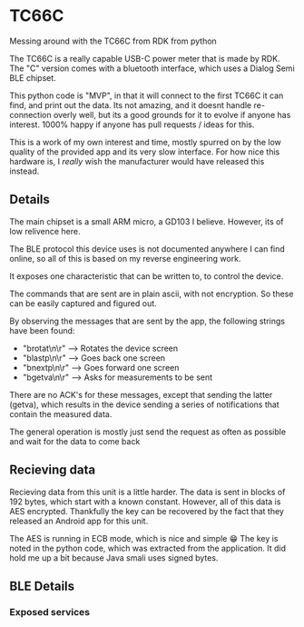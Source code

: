 # TC66C
Messing around with the TC66C from RDK from python

The TC66C is a really capable USB-C power meter that is made by RDK.
The "C" version comes with a bluetooth interface, which uses a Dialog Semi BLE chipset.

This python code is "MVP", in that it will connect to the first TC66C it can find, and print out the data.
Its not amazing, and it doesnt handle re-connection overly well, but its a good grounds for it to evolve if anyone has interest.
1000% happy if anyone has pull requests / ideas for this.

This is a work of my own interest and time, mostly spurred on by the low quality of the provided app and its very slow interface.
For how nice this hardware is, I *really* wish the manufacturer would have released this instead.


## Details

The main chipset is a small ARM micro, a GD103 I believe. However, its of low relivence here.

The BLE protocol this device uses is not documented anywhere I can find online, so all of this is based on my reverse engineering work.

It exposes one characteristic that can be written to, to control the device.

The commands that are sent are in plain ascii, with not encryption. So these can be easily captured and figured out.

By observing the messages that are sent by the app, the following strings have been found:

* "brotat\n\r"  --> Rotates the device screen
* "blastp\n\r"  --> Goes back one screen
* "bnextp\n\r"  --> Goes forward one screen
* "bgetva\n\r"  --> Asks for measurements to be sent

There are no ACK's for these messages, except that sending the latter (getva), 
which results in the device sending a series of notifications that contain the measured data.

The general operation is mostly just send the request as often as possible and wait for the data to come back

## Recieving data

Recieving data from this unit is a little harder. The data is sent in blocks of 192 bytes, which start with a known constant. 
However, all of this data is AES encrypted. Thankfully the key can be recovered by the fact that they released an Android app for this unit.

The AES is running in ECB mode, which is nice and simple :grin:
The key is noted in the python code, which was extracted from the application.
It did hold me up a bit because Java smali uses signed bytes.





## BLE Details

### Exposed services



